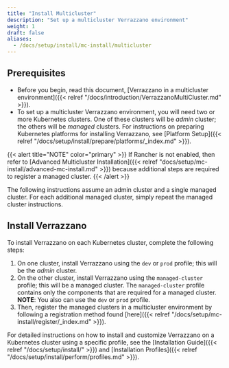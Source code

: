 ```yaml
---
title: "Install Multicluster"
description: "Set up a multicluster Verrazzano environment"
weight: 1
draft: false
aliases:
  - /docs/setup/install/mc-install/multicluster
---
```


## Prerequisites

- Before you begin, read this document, [Verrazzano in a multicluster environment]({{< relref "/docs/introduction/VerrazzanoMultiCluster.md" >}}).
- To set up a multicluster Verrazzano environment, you will need two or more Kubernetes clusters. One of these clusters
will be *admin* cluster; the others will be *managed* clusters. For instructions on preparing Kubernetes platforms for installing Verrazzano, see [Platform Setup]({{< relref "/docs/setup/install/prepare/platforms/_index.md" >}}).

{{< alert title="NOTE" color="primary" >}}
If Rancher is not enabled, then refer to [Advanced Multicluster Installation]({{< relref "docs/setup/mc-install/advanced-mc-install.md" >}})
because additional steps are required to register a managed cluster.
{{< /alert >}}

The following instructions assume an admin cluster and a single managed cluster. For each additional managed
cluster, simply repeat the managed cluster instructions.

## Install Verrazzano

To install Verrazzano on each Kubernetes cluster, complete the following steps:

1. On one cluster, install Verrazzano using the `dev` or `prod` profile; this will be the *admin* cluster.
2. On the other cluster, install Verrazzano using the `managed-cluster` profile; this will be a managed cluster. The `managed-cluster` profile contains only the components that are required for a managed cluster.
<br>**NOTE**: You also can use the `dev` or `prod` profile.
3. Then, register the managed clusters in a multicluster environment by following a registration method found [here]({{< relref "/docs/setup/mc-install/register/_index.md" >}}).

For detailed instructions on how to install and customize Verrazzano on a Kubernetes cluster using a specific profile,
see the [Installation Guide]({{< relref "/docs/setup/install/" >}}) and [Installation Profiles]({{< relref "/docs/setup/install/perform/profiles.md" >}}).
